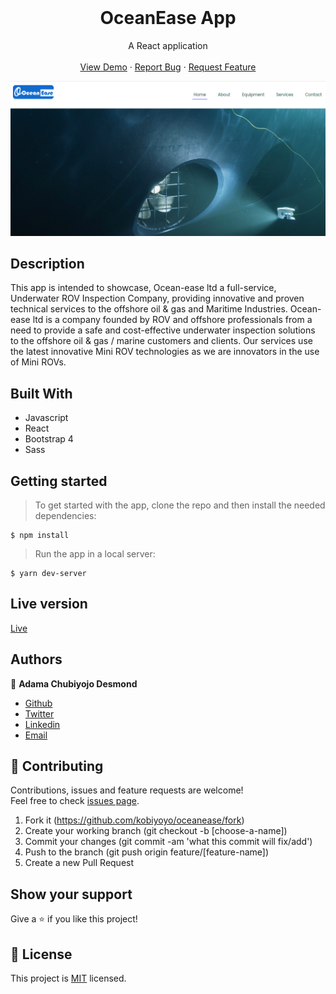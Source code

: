 <br />
<p align="center">
  <h1 align="center"> OceanEase App</h1>
 
  <p align="center">
    A React application
    <br />
    <br />
    <a href="https://stormy-ravine-81598.herokuapp.com/">View Demo</a>
    ·
    <a href="https://github.com/kobiyoyo/oceaneaseapp/issues">Report Bug</a>
    ·
    <a href="https://github.com/kobiyoyo/oceaneaseapp/issues">Request Feature</a>
  </p>
  <img src="src/images/screenshot.png" alt="facebook-project">
</p>


## Description
This app is intended to showcase, Ocean-ease ltd  a full-service, Underwater ROV Inspection Company, providing innovative and proven technical services to the offshore oil & gas and Maritime Industries. Ocean-ease ltd is a company founded by ROV and offshore professionals from a need to provide a safe and cost-effective underwater inspection solutions to the offshore oil & gas / marine customers and clients. Our services use the latest innovative Mini ROV technologies as we are innovators in the use of Mini ROVs.

## Built With
- Javascript
- React
- Bootstrap 4
- Sass

## Getting started
> To get started with the app, clone the repo and then install the needed dependencies:

```
$ npm install
```


> Run the app in a local server:

```
$ yarn dev-server
```

## Live version

[Live](https://oceanease.com.ng/)

## Authors

👤 **Adama Chubiyojo Desmond**

-  [Github](https://github.com/kobiyoyo)
-  [Twitter](https://twitter.com/_kobiyoyo)
-  [Linkedin](https://www.linkedin.com/in/chubiyojo-adama/)
-  [Email](mailto:adamachubi@gmail.com)



## 🤝 Contributing

Contributions, issues and feature requests are welcome!<br />Feel free to check [issues page](https://github.com/kobiyoyo/oceanease/issues).

1. Fork it (https://github.com/kobiyoyo/oceanease/fork)
2. Create your working branch (git checkout -b [choose-a-name])
3. Commit your changes (git commit -am 'what this commit will fix/add')
4. Push to the branch (git push origin feature/[feature-name])
5. Create a new Pull Request

## Show your support

Give a ⭐️ if you like this project!


## 📝 License

This project is [MIT](./LICENSE) licensed.
